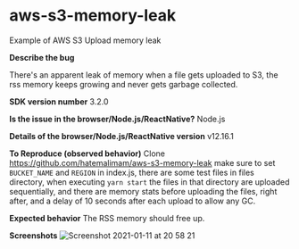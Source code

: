 # aws-s3-memory-leak
Example of AWS S3 Upload memory leak

**Describe the bug**

There's an apparent leak of memory when a file gets uploaded to S3, the rss memory keeps growing and never gets garbage collected.

**SDK version number**
3.2.0

**Is the issue in the browser/Node.js/ReactNative?**
Node.js

**Details of the browser/Node.js/ReactNative version**
v12.16.1

**To Reproduce (observed behavior)**
Clone https://github.com/hatemalimam/aws-s3-memory-leak make sure to set `BUCKET_NAME` and `REGION` in index.js,
there are some test files in files directory, when executing `yarn start` the files in that directory are uploaded sequentially, and there are memory stats before uploading the files, right after, and a delay of 10 seconds after each upload to allow any GC. 

**Expected behavior**
The RSS memory should free up.

**Screenshots**
![Screenshot 2021-01-11 at 20 58 21](https://user-images.githubusercontent.com/3439970/104219876-bfaf0500-544f-11eb-976b-9f73aa76c532.png)

